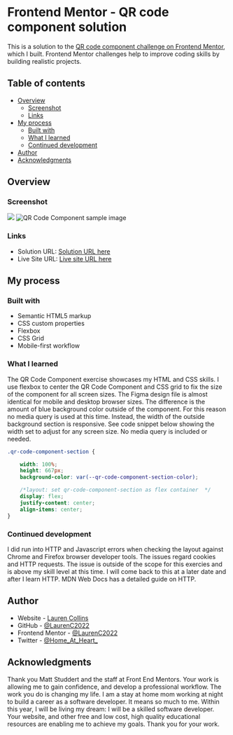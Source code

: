 # Frontend Mentor - QR code component solution

This is a solution to the [QR code component challenge on Frontend Mentor](https://www.frontendmentor.io/challenges/qr-code-component-iux_sIO_H), which I built. Frontend Mentor challenges help to improve coding skills by building realistic projects. 

## Table of contents

- [Overview](#overview)
  - [Screenshot](#screenshot)
  - [Links](#links)
- [My process](#my-process)
  - [Built with](#built-with)
  - [What I learned](#what-i-learned)
  - [Continued development](#continued-development)
- [Author](#author)
- [Acknowledgments](#acknowledgments)

## Overview

### Screenshot

![](./screenshot.jpg)
![QR Code Component sample image](https://laurenc2022.github.io/qr-code-component/design/desktop-preview.jpg)

### Links

- Solution URL: [Solution URL here](https://github.com/LaurenC2022/qr-code-component.git)
- Live Site URL: [Live site URL here](https://laurenc2022.github.io/qr-code-component/)

## My process

### Built with

- Semantic HTML5 markup
- CSS custom properties
- Flexbox
- CSS Grid
- Mobile-first workflow

### What I learned

The QR Code Component exercise showcases my HTML and CSS skills. I use flexbox to center the QR Code Component and CSS grid to fix the size of the component for all screen sizes. The Figma design file is almost identical for mobile and desktop browser sizes. The difference is the amount of blue background color outside of the component. For this reason no media query is used at this time. Instead, the width of the outside background section is responsive. See code snippet below showing the width set to adjust for any screen size. No media query is included or needed. 

```css
.qr-code-component-section {

    width: 100%; 
    height: 667px; 
    background-color: var(--qr-code-component-section-color);

    /*layout: set qr-code-component-section as flex container  */
    display: flex;
    justify-content: center;
    align-items: center;
}
```

### Continued development

I did run into HTTP and Javascript errors when checking the layout against Chrome and Firefox browser developer tools. The issues regard cookies and HTTP requests. The issue is outside of the scope for this exercies and is above my skill level at this time. I will come back to this at a later date and after I learn HTTP. MDN Web Docs has a detailed guide on HTTP.  

## Author

- Website - [Lauren Collins](https://laurencollins.dev)
- GitHub - [@LaurenC2022](https://github.com/LaurenC2022)
- Frontend Mentor - [@LaurenC2022](https://www.frontendmentor.io/profile/LaurenC2022)
- Twitter - [@Home_At_Heart_](https://twitter.com/Home_At_Heart_)

## Acknowledgments

Thank you Matt Studdert and the staff at Front End Mentors. Your work is allowing me to gain confidence, and develop a professional workflow. The work you do is changing my life. I am a stay at home mom working at night to build a career as a software developer. It means so much to me. Within this year, I will be living my dream: I will be a skilled software developer. Your website, and other free and low cost, high quality educational resources are enabling me to achieve my goals. Thank you for your work. 
